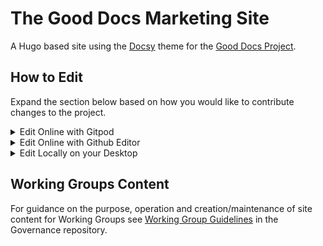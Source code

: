 # The Good Docs Marketing Site

A Hugo based site using the [Docsy](https://github.com/google/docsy/) theme for the [Good Docs Project](https://thegooddocsproject.dev/).

## How to Edit

Expand the section below based on how you would like to contribute changes to the project.

<details><summary>Edit Online with Gitpod</summary>
<p>

Learn more with the [Gitpod Docs](https://www.gitpod.io/docs)

### Create a Free Gitpod Account

You only have to do this step the first time, to create a Gitpod account, after that you can just click the green buttons.
For more information on setting up an account, see https://gitpod.io/plans

NOTE: Authenticate with the Github account you use in the Good Docs Project.

### Click the green Gitpod Button

This should launch Gitpod and a web based editor with live preview.

NOTE: The [context](https://www.gitpod.io/docs/context-urls) in which you click the button, will change the gitpod environment and remote connections for you.

### Edit and Commit

This works a lot like how tools like VS Code work, where you stage your changes and commit to the branch or your fork and submit a PR to the main branch of the project.
Only when you are done you just close the browser and nothing is left behind on your computer.

</p>
</details>

<details><summary>Edit Online with Github Editor</summary>
<p>

This is for quick changes, or when preview of your work on the site is unnecessary.

Read the [Documentation on the Github Site](https://docs.github.com/en/github/managing-files-in-a-repository/editing-files-in-your-repository)

NOTE: It is best practice to choose the "Create a new branch for this commit and start a pull request." option when commiting your changes to the project.  Then assign the Pull Request to someone else in the project to take a look at it before you merge it.

</p>
</details>

<details><summary>Edit Locally on your Desktop</summary>
<p>
  
Quick instructions for getting started if you're on Mac OSX.

### Requirements

- Brew installed
- NodeJS installed

### CLI Instructions

These are the step-by-step instructions one can execute to configure a local environment.
Note: This does use a git submodule for the Docsy theme, so using the correct git clone command is important.

```shell
# Installs the Hugo Binary that will be used to build and run the Hugo Server
brew install hugo

# Clone the repo locally
git clone --recurse-submodules --depth 1 git@github.com:thegooddocsproject/website-hugo.git

# Enter the default working path
cd website-hugo

# Installs the CSS processor
npm install

# Run the build process/http service
hugo server
```

</p>
</details>

## Working Groups Content

For guidance on the purpose, operation and creation/maintenance of site content for Working Groups see [Working Group Guidelines](https://github.com/thegooddocsproject/governance/blob/master/Working_Group_Guidelines.md) in the Governance repository.
